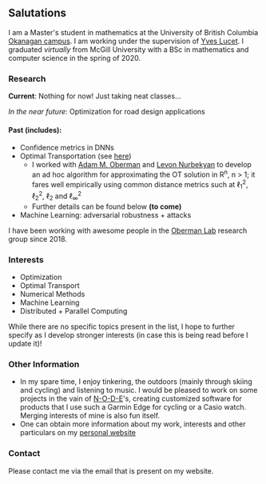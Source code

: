## Salutations
I am a Master's student in mathematics at the University of British Columbia [Okanagan campus](https://ok.ubc.ca/). I am working under the supervision of [Yves Lucet](https://people.ok.ubc.ca/ylucet/). I graduated *virtually* from McGill University with a BSc in mathematics and computer science in the spring of 2020.

### Research

**Current**: Nothing for now! Just taking neat classes...

*In the near future*: Optimization for road design applications

#### Past (includes):
- Confidence metrics in DNNs
- Optimal Transportation (see [here](https://link.springer.com/article/10.1007/s10915-020-01143-x))
    - I worked with [Adam M. Oberman](https://adamoberman.net) and [Levon Nurbekyan](https://www.researchgate.net/profile/Levon_Nurbekyan2) to develop an ad hoc algorithm for approximating the OT solution in R<sup>n</sup>, n > 1; it fares well empirically using common distance metrics such at &#8467;<sub>1</sub><sup>2</sup>, &#8467;<sub>2</sub><sup>2</sup>, &#8467;<sub>2</sub> and &#8467;<sub>&infin;</sub><sup>2</sup>
    - Further details can be found below **(to come)**
- Machine Learning: adversarial robustness + attacks

I have been working with awesome people in the [Oberman Lab](https://www.adamoberman.net/oberman-lab.html) research group since 2018.

### Interests
- Optimization
- Optimal Transport
- Numerical Methods
- Machine Learning
- Distributed + Parallel Computing

While there are no specific topics present in the list, I hope to further specify as I develop stronger interests (in case this is being read before I update it)!

### Other Information

- In my spare time, I enjoy tinkering, the outdoors (mainly through skiing and cycling) and listening to music. I would be pleased to work on some projects in the vain of [N-O-D-E](https://n-o-d-e.net/)'s, creating customized software for products that I use such a Garmin Edge for cycling or a Casio watch. Merging interests of mine is also fun itself.
- One can obtain more information about my work, interests and other particulars on my [personal website](https://alexander.iannantuono.org)

### Contact
Please contact me via the email that is present on my website.
